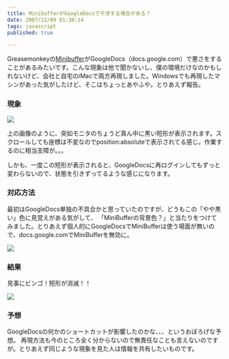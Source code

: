 ```yaml
---
title: MinibufferがGoogleDocsで干渉する場合がある？
date: 2007/12/09 01:30:14
tags: javascript
published: true

---
```


<p>Greasemonkeyの<a href="http://userscripts.org/scripts/show/11759">Minibuffer</a>がGoogleDocs（docs.google.com）で悪さをすることがあるみたいです。こんな現象は他で聞かないし、僕の環境だけなのかもしれないけど、会社と自宅のiMacで両方再現しました。Windowsでも再現したマシンがあった気がしたけど、そこはちょっとあやふや。とりあえず報告。</p>

<h3>現象</h3>
<p><img src="http://blog.katsuma.tv/images/07120901.jpg" border="0" /></p> <p>上の画像のように、突如モニタのちょうど真ん中に黒い短形が表示されます。スクロールしても座標は不変なのでposition:absoluteで表示されてる感じ。作業するのに相当支障が。。。</p>

<p>しかも、一度この短形が表示されると、GoogleDocsに再ログインしてもずっと変わらないので、状態を引きずってるような感じになります。</p>

<h3>対応方法</h3>
<p>最初はGoogleDocs単独の不具合かと思っていたのですが、どうもこの「やや黒い」色に見覚えがある気がして、
「MiniBufferの背景色？」と当たりをつけてみました。とりあえず個人的にGoogleDocsでMiniBufferは使う場面が無いので、docs.google.comでMiniBufferを無効に。</p>
<p><img src="http://blog.katsuma.tv/images/07120902.jpg" border="0" /></p>

<h3>結果</h3>
<p>見事にビンゴ！短形が消滅！！</p>
<p><img src="http://blog.katsuma.tv/images/07120903.jpg" border="0" /></p>

<h3>予想</h3>
<p>GoogleDocsの何かのショートカットが影響したのかな、、、というおぼろげな予想。
再現方法も今のところ全く分からないので無責任なことも言えないのですが。とりあえず同じような現象を見た人は情報を共有したいものです。
</p>
